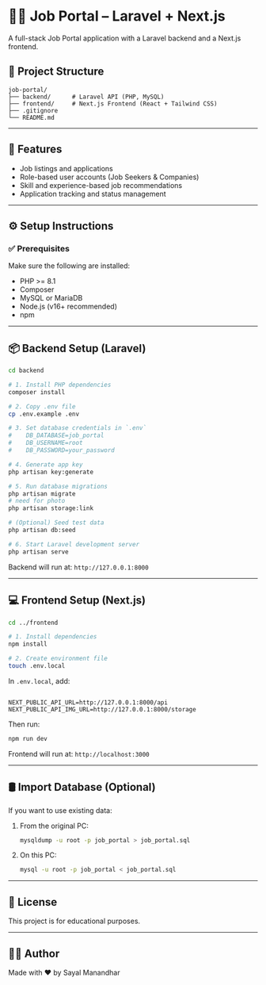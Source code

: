 # 🧑‍💼 Job Portal – Laravel + Next.js

A full-stack Job Portal application with a Laravel backend and a Next.js frontend.

## 📁 Project Structure

```
job-portal/
├── backend/      # Laravel API (PHP, MySQL)
├── frontend/     # Next.js Frontend (React + Tailwind CSS)
├── .gitignore
└── README.md
```

---

## 🚀 Features

- Job listings and applications
- Role-based user accounts (Job Seekers & Companies)
- Skill and experience-based job recommendations
- Application tracking and status management

---

## ⚙️ Setup Instructions

### ✅ Prerequisites

Make sure the following are installed:

- PHP >= 8.1
- Composer
- MySQL or MariaDB
- Node.js (v16+ recommended)
- npm

---

## 📦 Backend Setup (Laravel)

```bash
cd backend

# 1. Install PHP dependencies
composer install

# 2. Copy .env file
cp .env.example .env

# 3. Set database credentials in `.env`
#    DB_DATABASE=job_portal
#    DB_USERNAME=root
#    DB_PASSWORD=your_password

# 4. Generate app key
php artisan key:generate

# 5. Run database migrations
php artisan migrate
# need for photo
php artisan storage:link

# (Optional) Seed test data
php artisan db:seed

# 6. Start Laravel development server
php artisan serve
```

Backend will run at: `http://127.0.0.1:8000`

---

## 💻 Frontend Setup (Next.js)

```bash
cd ../frontend

# 1. Install dependencies
npm install

# 2. Create environment file
touch .env.local
```

In `.env.local`, add:

```

NEXT_PUBLIC_API_URL=http://127.0.0.1:8000/api
NEXT_PUBLIC_API_IMG_URL=http://127.0.0.1:8000/storage

```

Then run:

```bash
npm run dev
```

Frontend will run at: `http://localhost:3000`

---

## 🛢️ Import Database (Optional)

If you want to use existing data:

1. From the original PC:

   ```bash
   mysqldump -u root -p job_portal > job_portal.sql
   ```

2. On this PC:
   ```bash
   mysql -u root -p job_portal < job_portal.sql
   ```

---

## 🧾 License

This project is for educational purposes.

---

## 🙋‍♂️ Author

Made with ❤️ by Sayal Manandhar

